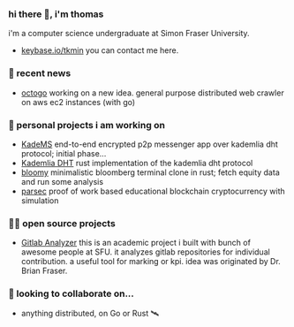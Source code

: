 ### hi there 👋, i'm thomas

i'm a computer science undergraduate at Simon Fraser University.
 
 - [keybase.io/tkmin](https://keybase.io/tkmin) you can contact me here.

### 💬 recent news

 - [octogo](https://github.com/quarterblue/octogo) working on a new idea. general purpose distributed web crawler on aws ec2 instances (with go)

### 🔭 personal projects i am working on

 - [KadeMS](https://github.com/quarterblue/kadems) end-to-end encrypted p2p messenger app over kademlia dht protocol; initial phase...
 - [Kademlia DHT](https://github.com/quarterblue/kademlia-dht) rust implementation of the kademlia dht protocol
 - [bloomy](https://github.com/quarterblue/bloomy) minimalistic bloomberg terminal clone in rust; fetch equity data and run some analysis
 - [parsec](https://github.com/quarterblue/parsec) proof of work based educational blockchain cryptocurrency with simulation

### 👨‍🚀 open source projects

 - [Gitlab Analyzer](https://github.com/gitlab-analyzer/gitlabanalyzer) this is an academic project i built with bunch of awesome people at SFU. it analyzes gitlab repositories for individual contribution. a useful tool for marking or kpi. idea was originated by Dr. Brian Fraser. 

### 👯 looking to collaborate on...
 - anything distributed, on Go or Rust 🛰️

<!--
**quarterblue/quarterblue** is a ✨ _special_ ✨ repository because its `README.md` (this file) appears on your GitHub profile.

Here are some ideas to get you started:

- 🔭 I’m currently working on ...
- 🌱 I’m currently learning ...
- 👯 I’m looking to collaborate on ...
- 🤔 I’m looking for help with ...
- 💬 Ask me about ...
- 📫 How to reach me: ...
- 😄 Pronouns: ...
- ⚡ Fun fact: ...
-->
